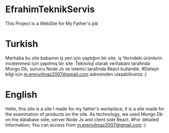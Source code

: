# EfrahimTeknikServis
 This Project is a WebSite for My Father's job

# Turkish
Merhaba bu site babamın iş yeri için yaptığım bir site, iş Yerindeki ürünlerin incelenmesi için yapılmış bir site.
Teknoloji olarak veritabanı tarafında Mongo Db, sunucu Node Js ve istemci tarafında React kullandık.
#Detaylı bilgi için
 m.erenyilmaz2007@gmail.com adresinden ulaşabilirsiniz :)

# English
Hello, this site is a site I made for my father's workplace, it is a site made for the examination of products on the site.
As technology, we used Mongo Db on the database side, server Node Js and client side React.
#For detailed information;
 You can access from m.erenyilmaz2007@gmail.com :)
